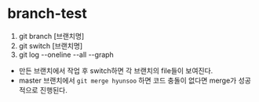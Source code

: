 # branch-test

1. git branch [브랜치명]
2. git switch [브랜치명]
3. git log --oneline --all --graph

- 만든 브랜치에서 작업 후 switch하면 각 브랜치의 file들이 보여진다.
- master 브랜치에서 `git merge hyunsoo` 하면 코드 충돌이 없다면 merge가 성공적으로 진행된다.